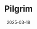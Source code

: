 ---  
layout: startup_page  
title: "Pilgrim"  
id: "discoverpilgrim.com"  
permalink: "/pilgrimdiscoverpilgrim.com03182025/"  
website: "https://www.discoverpilgrim.com/"  
funding_round: ""  
funding_amount: "₹200Cr"  
investors: "Vertex Growth Fund, Anicut Equity Continuum Fund, Narotam Sekhsaria Family Office, Vertex Ventures SEAI, Mirabilis Investment Trust"  
about: "Pilgrim is a D2C beauty and personal care brand offering skincare, haircare, and color cosmetics through its website and e-commerce platforms. It focuses on providing high-quality products to consumers and has a strong online presence with plans to expand offline."  
markets: "Beauty, Personal Care, D2C, Wellness, Manufacturing"  
hq: "Mumbai, Maharashtra, India"  
founded_year: "2019"  
linkedin: "https://in.linkedin.com/company/discover-pilgrim"  
twitter: ""  
instagram: ""  
facebook: "https://www.facebook.com/pilgrim.discover"  
crunchbase: "https://www.crunchbase.com/organization/pilgrim-9488"  
pitchbook: "https://pitchbook.com/profiles/company/467841-07"  

date_display: "18-Mar-2025"  
date: "2025-03-18"

# SEO Optimization  
meta_title: "Pilgrim -  Funding (₹200Cr)"  
meta_description: "Pilgrim, Pilgrim is a D2C beauty and personal care brand offering skincare, haircare, and color cosmetics through its website and e-commerce platforms. It focu..."  
meta_keywords: "Pilgrim, Beauty, Personal Care, D2C, Wellness, Manufacturing,  funding"  
canonical_url: "https://startup.projectstartups.com/pilgrimdiscoverpilgrim.com03182025/"  
---